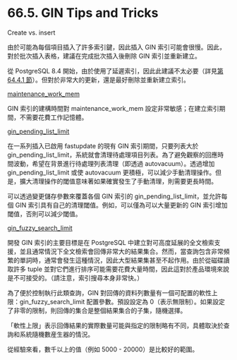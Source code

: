 # 66.5. GIN Tips and Tricks

Create vs. insert

由於可能為每個項目插入了許多索引鍵，因此插入 GIN 索引可能會很慢。因此，對於批次插入表格，建議在完成批次插入後刪除 GIN 索引並重新建立。

從 PostgreSQL 8.4 開始，由於使用了延遲索引，因此此建議不太必要（詳見[第 64.4.1 節](implementation.md#64-4-1-gin-kuai-su-geng-xin-ji)）。但對於非常大的更新，還是最好刪除並重新建立索引。

[maintenance\_work\_mem](../../server-administration/server-configuration/resource-consumption.md#19-4-1-memory)

GIN 索引的建構時間對 maintenance\_work\_mem 設定非常敏感；在建立索引期間，不需要花費工作記憶體。

[gin\_pending\_list\_limit](../../server-administration/server-configuration/19.11.-yong-hu-duan-lian-xian-yu-she-can-shu.md#19-11-2-xi-ge-shi)

在一系列插入已啟用 fastupdate 的現有 GIN 索引期間，只要列表大於 gin\_pending\_list\_limit，系統就會清理待處理項目列表。為了避免觀察的回應時間波動，希望在背景進行待處理列表清理（即透過 autovacuum）。透過增加 gin\_pending\_list\_limit 或使 autovacuum 更積極，可以減少手動清理操作。但是，擴大清理操作的閾值意味著如果確實發生了手動清理，則需要更長時間。

可以透過變更儲存參數來覆蓋各個 GIN 索引的 gin\_pending\_list\_limit，並允許每個 GIN 索引具有自己的清理閾值。例如，可以僅為可以大量更新的 GIN 索引增加閾值，否則可以減少閾值。

[gin\_fuzzy\_search\_limit](../../server-administration/server-configuration/19.11.-yong-hu-duan-lian-xian-yu-she-can-shu.md#19-11-4-qi-ta-ding-ji-qi-zhi)

開發 GIN 索引的主要目標是在 PostgreSQL 中建立對可高度延展的全文檢索支援，並且通常情況下全文檢索會回傳非常大的結果集合。然而，當查詢包含非常頻繁的單詞時，通常會發生這種情況，因此大型結果集甚至不起作用。由於從磁碟讀取許多 tuple 並對它們進行排序可能需要花費大量時間，因此這對於產品環境來說是不可接受的。（請注意，索引搜尋本身非常快。）

為了便於控制執行此類查詢，GIN 對回傳的資料列數量有一個可配置的軟性上限：gin\_fuzzy\_search\_limit 配置參數。預設設定為 0（表示無限制）。如果設定了非零的限制，則回傳的集合是整個結果集合的子集，隨機選擇。

「軟性上限」表示回傳結果的實際數量可能與指定的限制略有不同，具體取決於查詢和系統隨機數産生器的情況。

從經驗來看，數千以上的值（例如 5000 - 20000）是比較好的範圍。

